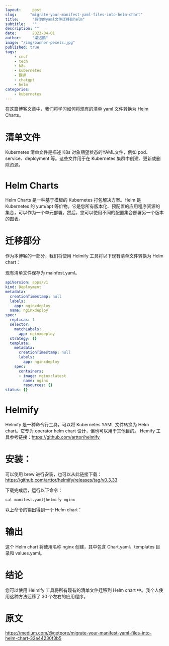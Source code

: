 ```yaml
---
layout:     post 
slug:      "migrate-your-manifest-yaml-files-into-helm-chart"
title:      "将你的yaml文件迁移到helm"
subtitle:   ""
description: ""
date:       2023-04-01
author:     "梁远鹏"
image: "/img/banner-pexels.jpg"
published: true
tags:
    - cncf 
    - tech
    - k8s
    - kubernetes
    - 翻译
    - chatgpt
    - helm
categories: 
    - kubernetes
---
```


在这篇博客文章中，我们将学习如何将现有的清单 yaml 文件转换为 Helm Charts。

# 清单文件
Kubernetes 清单文件是描述 K8s 对象期望状态的YAML文件，例如 pod、service、deployment 等。这些文件用于在 Kubernetes 集群中创建、更新或删除资源。

# Helm Charts
Helm Charts 是一种基于模板的 Kubernetes 打包解决方案。Helm 是 Kubernetes 的 yum/apt 等价物。它是您所有版本化、预配置的应用程序资源的集合，可以作为一个单元部署。然后，您可以使用不同的配置集合部署另一个版本的图表。

# 迁移部分
作为本博客的一部分，我们将使用 Helmify 工具将以下现有清单文件转换为 Helm chart：

现有清单文件保存为 mainfest.yaml。

```yaml
apiVersion: apps/v1
kind: Deployment
metadata:
  creationTimestamp: null
  labels:
    app: nginxdeploy
  name: nginxdeploy
spec:
  replicas: 1
  selector:
    matchLabels:
      app: nginxdeploy
  strategy: {}
  template:
    metadata:
      creationTimestamp: null
      labels:
        app: nginxdeploy
    spec:
      containers:
      - image: nginx:latest
        name: nginx
        resources: {}
status: {}
```


# Helmify  

Helmify 是一种命令行工具，可以将 Kubernetes YAML 文件转换为 Helm chart。它专为 operator helm chart 设计，但也可以用于其他目的。 Hemify 工具参考链接：https://github.com/arttor/helmify

# 安装：  

可以使用 brew 进行安装，也可以从此链接下载：https://github.com/arttor/helmify/releases/tag/v0.3.33

下载完成后，运行以下命令：

```shell
cat manifest.yaml|helmify nginx
```

以上命令的输出得到一个 Helm chart：

# 输出  

这个 Helm chart 将使用名称 nginx 创建，其中包含 Chart.yaml、templates 目录和 values.yaml。


# 结论  

您可以使用 Helmify 工具将所有现有的清单文件迁移到 Helm chart 中。我个人使用这种方法迁移了 30 个左右的应用程序。

# 原文

https://medium.com/@getpore/migrate-your-manifest-yaml-files-into-helm-chart-32a44230f3b5